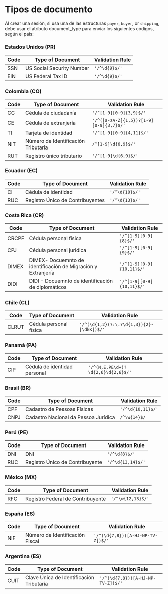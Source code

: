 # Tipos de documento

Al crear una sesión, si usa una de las estructuras `payer`, `buyer`, or `shipping`, debe usar el atributo document_type para enviar los siguientes códigos, según el país:


### Estados Unidos (PR)

Code| Type of Document | Validation Rule
---------|---------- |----------
 SSN | US Social Security Number  | `'/^\d{9}$/'`
 EIN | US Federal Tax ID | `'/^\d{9}$/'`


### Colombia (CO)

Code| Type of Document | Validation Rule
---------|---------- |----------
 CC | Cédula de ciudadanía  | `'/^[1-9][0-9]{3,9}$/'`
 CE | Cédula de extranjería | `'/^([a-zA-Z]{1,5})?[1-9][0-9]{3,7}$/'`
 TI | Tarjeta de identidad| `'/^[1-9][0-9]{4,11}$/'`
 NIT | Número de Identificación Tributaria| `/^[1-9]\d{6,9}$/'`
 RUT | Registro único tributario| `'/^[1-9]\d{6,9}$/'`
 
### Ecuador (EC)
Code| Type of Document| Validation Rule
---------|----------|---------
 CI | Cédula de identidad|`'/^\d{10}$/'`
 RUC | Registro Único de Contribuyentes|`'/^\d{13}$/'`
 

### Costa Rica (CR)

Code| Type of Document| Validation Rule
---------|----------|------------
 CRCPF | Cédula personal física |`'/^[1-9][0-9]{8}$/'`
 CPJ | Cédula personal juridica |`'/^[1-9][0-9]{9}$/'`
 DIMEX | DIMEX- Docuemnto de identificación de Migración y Extranjería|`'/^[1-9][0-9]{10,11}$/'`
 DIDI | DIDI - Docuemnto de identificación de diplomáticos|`'/^[1-9][0-9]{10,11}$/'`


### Chile (CL)

Code| Type of Document| Validation Rule
---------|----------|------------
 CLRUT | Cédula personal física |`'/^(\d{1,2}(?:\.?\d{1,3}){2}-[\dkK])$/'`


### Panamá (PA)

Code| Type of Document| Validation Rule
---------|----------|------------
 CIP | Cédula de identidad personal| `'/^(N,E,PE\d+)?\d{2,6}\d{2,6}$/'`


 ### Brasil (BR)

 Code| Type of Document| Validation Rule
---------|----------|------------
 CPF | Cadastro de Pessoas Físicas|`'/^\d{10,11}$/'`
 CNPJ | Cadastro Nacional da Pessoa Jurídica | `/^\w{14}$/`


 ### Perú (PE)

  Code| Type of Document| Validation Rule
---------|----------|------------
 DNI | DNI|`'/^\d{8}$/'`
 RUC | Registro Único de Contribuyente | `'/^\d{13,14}$/'`


### México (MX)

  Code| Type of Document| Validation Rule
---------|----------|------------
  RFC | Registro Federal de Contribuyente | `'/^\w{12,13}$/'`


### España (ES)

Code| Type of Document| Validation Rule
---------|----------|------------
  NIF | Número de Identificación Fiscal | `'/^(\d{7,8})([A-HJ-NP-TV-Z])$/'`


### Argentina (ES)

Code| Type of Document| Validation Rule
---------|----------|------------
CUIT | Clave Única de Identificación Tributaria | `'/^(\d{7,8})([A-HJ-NP-TV-Z])$/'`